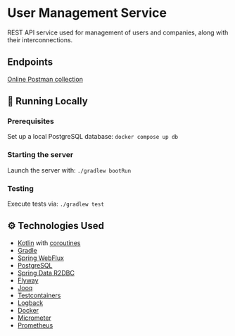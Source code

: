 # User Management Service
REST API service used for management of users and companies, along with their interconnections. 

## Endpoints
[Online Postman collection](https://documenter.getpostman.com/view/19365947/2s9YeD7sov)

## 🚀 Running Locally
### Prerequisites
Set up a local PostgreSQL database: `docker compose up db`
  
### Starting the server
Launch the server with: `./gradlew bootRun`

### Testing
Execute tests via: `./gradlew test`

## ⚙️ Technologies Used
- [Kotlin](https://kotlinlang.org/) with [coroutines](https://kotlinlang.org/docs/coroutines-overview.html)
- [Gradle](https://gradle.org/)
- [Spring WebFlux](https://docs.spring.io/spring-framework/reference/web/webflux.html)
- [PostgreSQL](https://www.postgresql.org/)
- [Spring Data R2DBC](https://spring.io/projects/spring-data-r2dbc)
- [Flyway](https://flywaydb.org/)
- [Jooq](https://www.jooq.org/)
- [Testcontainers](https://testcontainers.com/)
- [Logback](https://logback.qos.ch/)
- [Docker](https://www.docker.com/)
- [Micrometer](https://micrometer.io/)
- [Prometheus](https://prometheus.io/)
